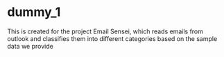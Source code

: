 # dummy_1
This is created for the project Email Sensei, which reads emails from outlook and classifies them into different categories based on the sample data we provide
